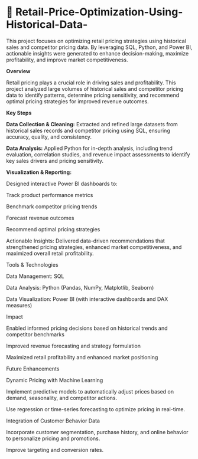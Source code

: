 # 🛒 Retail-Price-Optimization-Using-Historical-Data-


This project focuses on optimizing retail pricing strategies using historical sales and competitor pricing data. By leveraging SQL, Python, and Power BI, actionable insights were generated to enhance decision-making, maximize profitability, and improve market competitiveness.

**Overview**

Retail pricing plays a crucial role in driving sales and profitability. This project analyzed large volumes of historical sales and competitor pricing data to identify patterns, determine pricing sensitivity, and recommend optimal pricing strategies for improved revenue outcomes.

**Key Steps**

**Data Collection & Cleaning:** Extracted and refined large datasets from historical sales records and competitor pricing using SQL, ensuring accuracy, quality, and consistency.

**Data Analysis:** Applied Python for in-depth analysis, including trend evaluation, correlation studies, and revenue impact assessments to identify key sales drivers and pricing sensitivity.

**Visualization & Reporting:** 

Designed interactive Power BI dashboards to:

Track product performance metrics

Benchmark competitor pricing trends

Forecast revenue outcomes

Recommend optimal pricing strategies

Actionable Insights: Delivered data-driven recommendations that strengthened pricing strategies, enhanced market competitiveness, and maximized overall retail profitability.

Tools & Technologies

Data Management: SQL

Data Analysis: Python (Pandas, NumPy, Matplotlib, Seaborn)

Data Visualization: Power BI (with interactive dashboards and DAX measures)

Impact

Enabled informed pricing decisions based on historical trends and competitor benchmarks

Improved revenue forecasting and strategy formulation

Maximized retail profitability and enhanced market positioning

Future Enhancements

Dynamic Pricing with Machine Learning

Implement predictive models to automatically adjust prices based on demand, seasonality, and competitor actions.

Use regression or time-series forecasting to optimize pricing in real-time.

Integration of Customer Behavior Data

Incorporate customer segmentation, purchase history, and online behavior to personalize pricing and promotions.

Improve targeting and conversion rates.
